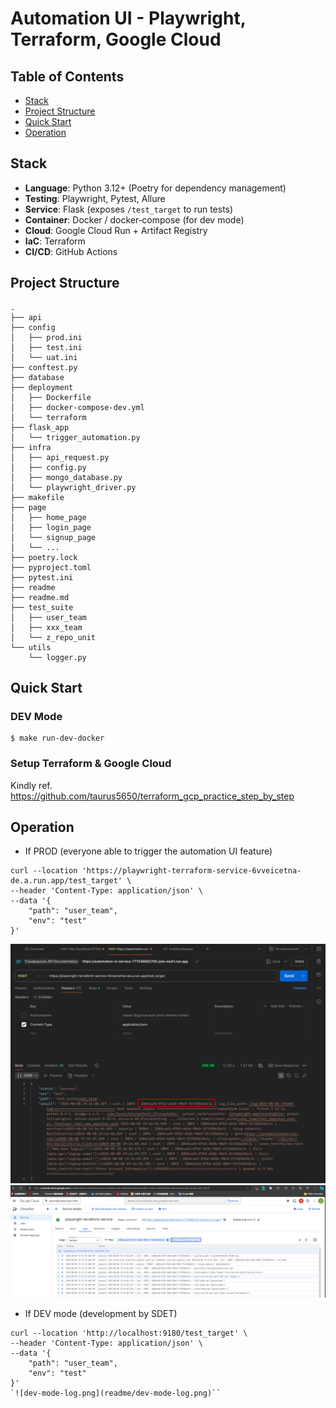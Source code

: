 # Automation UI - Playwright, Terraform, Google Cloud


## Table of Contents
- [Stack](#stack)
- [Project Structure](#project-structure)
- [Quick Start](#quick-start)
- [Operation](#operation)

## Stack

- **Language**: Python 3.12+ (Poetry for dependency management)
- **Testing**: Playwright, Pytest, Allure
- **Service**: Flask (exposes `/test_target` to run tests)
- **Container**: Docker / docker‑compose (for dev mode)
- **Cloud**: Google Cloud Run + Artifact Registry
- **IaC**: Terraform
- **CI/CD**: GitHub Actions


## Project Structure
```commandline
.
├── api
├── config
│   ├── prod.ini
│   ├── test.ini
│   └── uat.ini
├── conftest.py
├── database
├── deployment
│   ├── Dockerfile
│   ├── docker-compose-dev.yml
│   └── terraform
├── flask_app
│   └── trigger_automation.py
├── infra
│   ├── api_request.py
│   ├── config.py
│   ├── mongo_database.py
│   └── playwright_driver.py
├── makefile
├── page
│   ├── home_page
│   ├── login_page
│   └── signup_page
│   └── ...
├── poetry.lock
├── pyproject.toml
├── pytest.ini
├── readme
├── readme.md
├── test_suite
│   ├── user_team
│   ├── xxx_team
│   └── z_repo_unit
└── utils
    └── logger.py
```

## Quick Start
### DEV Mode 
```commandline
$ make run-dev-docker
```

### Setup Terraform & Google Cloud
Kindly ref. https://github.com/taurus5650/terraform_gcp_practice_step_by_step

## Operation
- If PROD (everyone able to trigger the automation UI feature)
```commandline
curl --location 'https://playwright-terraform-service-6vveicetna-de.a.run.app/test_target' \
--header 'Content-Type: application/json' \
--data '{
    "path": "user_team",
    "env": "test"
}'
```
![prod-request.png](readme/prod-request.png)
![prod-log.png](readme/prod-log.png)

- If DEV mode (development by SDET)
```commandline
curl --location 'http://localhost:9180/test_target' \
--header 'Content-Type: application/json' \
--data '{
    "path": "user_team",
    "env": "test"
}'
`![dev-mode-log.png](readme/dev-mode-log.png)``



